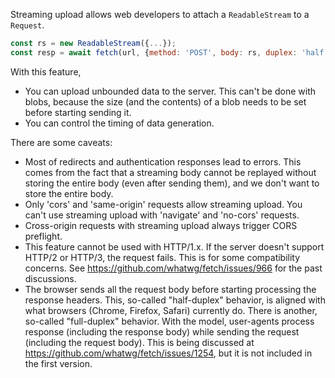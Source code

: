 Streaming upload allows web developers to attach a `ReadableStream` to a `Request`.

```js
const rs = new ReadableStream({...});
const resp = await fetch(url, {method: 'POST', body: rs, duplex: 'half'});
```

With this feature, 

 - You can upload unbounded data to the server. This can't be done with blobs,
   because the size (and the contents) of a blob needs to be set before starting
   sending it.
 - You can control the timing of data generation.
 
There are some caveats:

 - Most of redirects and authentication responses lead to errors. This comes
   from the fact that a streaming body cannot be replayed without storing the
   entire body (even after sending them), and we don't want to store the entire
   body.
 - Only 'cors' and 'same-origin' requests allow streaming upload. You can't use
   streaming upload with 'navigate' and 'no-cors' requests.
 - Cross-origin requests with streaming upload always trigger CORS preflight.
 - This feature cannot be used with HTTP/1.x. If the server doesn't support
   HTTP/2 or HTTP/3, the request fails. This is for some compatibility concerns.
   See https://github.com/whatwg/fetch/issues/966 for the past discussions.
 - The browser sends all the request body before starting processing the response
   headers. This, so-called "half-duplex" behavior, is aligned with what browsers
   (Chrome, Firefox, Safari) currently do. There is another, so-called
   "full-duplex" behavior. With the model, user-agents process response
   (including the response body) while sending the request (including the
   request body). This is being discussed at
   https://github.com/whatwg/fetch/issues/1254, but it is not included in the
   first version.
